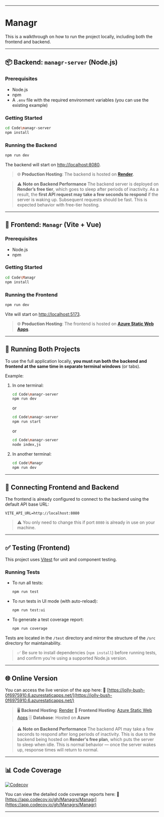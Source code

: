 
---

# Managr

This is a walkthrough on how to run the project locally, including both the frontend and backend.

---

## 📦 Backend: `managr-server` (Node.js)

### Prerequisites

* Node.js
* npm
* A `.env` file with the required environment variables (you can use the existing example)

### Getting Started

```bash
cd Code\managr-server
npm install
```

### Running the Backend

```bash
npm run dev
```

The backend will start on [http://localhost:8080](http://localhost:8080).

> 🌐 **Production Hosting**:
> The backend is hosted on **[Render](https://render.com/)**.

> ⚠️ **Note on Backend Performance**
> The backend server is deployed on **Render’s free tier**, which goes to sleep after periods of inactivity.
> As a result, the **first API request may take a few seconds to respond** if the server is waking up. Subsequent requests should be fast.
> This is expected behavior with free-tier hosting.

---

## 🎨 Frontend: `Managr` (Vite + Vue)

### Prerequisites

* Node.js
* npm

### Getting Started

```bash
cd Code\Managr
npm install
```

### Running the Frontend

```bash
npm run dev
```

Vite will start on [http://localhost:5173](http://localhost:5173).

> 🌐 **Production Hosting**:
> The frontend is hosted on **[Azure Static Web Apps](https://azure.microsoft.com/en-us/products/app-service/static/)**.

---

## 🧪 Running Both Projects

To use the full application locally, **you must run both the backend and frontend at the same time in separate terminal windows** (or tabs).

Example:

1. In one terminal:

   ```bash
   cd Code\managr-server
   npm run dev
   ```

   or

   ```bash
   cd Code\managr-server
   npm run start
   ```

   or

   ```bash
   cd Code\managr-server
   node index,js
   ```

1. In another terminal:

   ```bash
   cd Code\Managr
   npm run dev
   ```

---

## 🔗 Connecting Frontend and Backend

The frontend is already configured to connect to the backend using the default API base URL:

```env
VITE_API_URL=http://localhost:8080
```

> ⚠️ You only need to change this if port `8080` is already in use on your machine.

---

## ✅ Testing (Frontend)

This project uses [Vitest](https://vitest.dev/) for unit and component testing.

### Running Tests

* To run all tests:

  ```bash
  npm run test
  ```

* To run tests in UI mode (with auto-reload):

  ```bash
  npm run test:ui
  ```

* To generate a test coverage report:

  ```bash
  npm run coverage
  ```

Tests are located in the `/test` directory and mirror the structure of the `/src` directory for maintainability.

> ✅ Be sure to install dependencies (`npm install`) before running tests, and confirm you're using a supported Node.js version.

---

## 🌐 Online Version

You can access the live version of the app here:
🔗 [https://jolly-bush-0f6975910.6.azurestaticapps.net/](https://jolly-bush-0f6975910.6.azurestaticapps.net/)

> 🖥️ **Backend Hosting**: [Render](https://render.com/)
> 🎨 **Frontend Hosting**: [Azure Static Web Apps](https://azure.microsoft.com/en-us/products/app-service/static/)
> 🗄️ **Database**: Hosted on **Azure**

> ⚠️ **Note on Backend Performance**
> The backend API may take a few seconds to respond after long periods of inactivity. This is due to the backend being hosted on **Render's free plan**, which puts the server to sleep when idle.
> This is normal behavior — once the server wakes up, response times will return to normal.

---

## 📊 Code Coverage

[![Codecov](https://codecov.io/gh/Managrs/Managr/branch/main/graph/badge.svg)](https://app.codecov.io/gh/Managrs/Managr)

You can view the detailed code coverage reports here:
🔗 [https://app.codecov.io/gh/Managrs/Managr](https://app.codecov.io/gh/Managrs/Managr)

---
